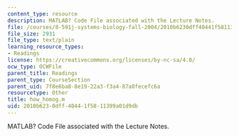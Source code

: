 ```yaml
---
content_type: resource
description: MATLAB? Code File associated with the Lecture Notes.
file: /courses/8-591j-systems-biology-fall-2004/2010b6230dff40441f5811399a01d9db_how_homog.m
file_size: 2931
file_type: text/plain
learning_resource_types:
- Readings
license: https://creativecommons.org/licenses/by-nc-sa/4.0/
ocw_type: OCWFile
parent_title: Readings
parent_type: CourseSection
parent_uid: 7f8e6ba8-8e19-22a3-f3a4-87a8fecefc6a
resourcetype: Other
title: how_homog.m
uid: 2010b623-0dff-4044-1f58-11399a01d9db
---
```

MATLAB? Code File associated with the Lecture Notes.